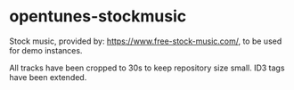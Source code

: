 # opentunes-stockmusic

Stock music, provided by: https://www.free-stock-music.com/, to be used for demo instances.

All tracks have been cropped to 30s to keep repository size small.
ID3 tags have been extended.